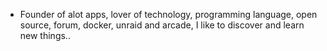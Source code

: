 - Founder of alot apps, lover of technology, programming language, open source, forum, docker, unraid and arcade, I like to discover and learn new things..
  <br>































































